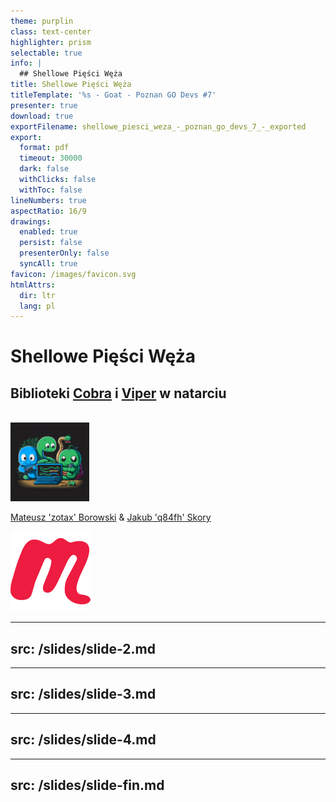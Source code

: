 ```yaml
---
theme: purplin
class: text-center
highlighter: prism
selectable: true
info: |
  ## Shellowe Pięści Węża
title: Shellowe Pięści Węża
titleTemplate: '%s - Goat - Poznan GO Devs #7'
presenter: true
download: true
exportFilename: shellowe_piesci_weza_-_poznan_go_devs_7_-_exported
export:
  format: pdf
  timeout: 30000
  dark: false
  withClicks: false
  withToc: false
lineNumbers: true
aspectRatio: 16/9
drawings:
  enabled: true
  persist: false
  presenterOnly: false
  syncAll: true
favicon: /images/favicon.svg
htmlAttrs:
  dir: ltr
  lang: pl
---
```


# Shellowe Pięści Węża

## Biblioteki [Cobra](https://cobra.dev) i [Viper](https://github.com/spf13/viper) w natarciu  
<br>
<img src="/images/go_programming_language_mascot_and_two_snakes_as_friends_midjourney.png" style="width:25%; height:25%;margin:auto" class="m-40 h-40 rounded shadow" title="snakes" alt="Go Programming Language Mascot and two snakes as friends midjourney"/>

[Mateusz 'zotax' Borowski](https://mateuszborowski.pl) & [Jakub 'q84fh' Skory](https://q84fh.net)

<!-- Copy this block for every slide -->
<BarBottom  title="Goat - Poznań Go Devs #7">
  <Item text="Meetup">
    <a href="https://www.meetup.com/pl-PL/goat-poznan-go-devs/"><img src="/images/meetup-icon.svg" class="w-5"/></a>
  </Item>
</BarBottom>


<!-- Use boilerplate.md for new slides -->
---
src: /slides/slide-2.md
---

---
src: /slides/slide-3.md
---

---
src: /slides/slide-4.md
---

---
src: /slides/slide-fin.md
---